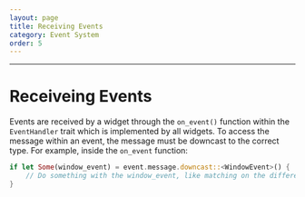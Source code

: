 ```yaml
---
layout: page
title: Receiving Events
category: Event System
order: 5
---
```

---


# Receiveing Events

Events are received by a widget through the `on_event()` function within the `EventHandler` trait which is implemented by all widgets. To access the message within an event, the message must be downcast to the correct type. For example, inside the `on_event` function:

```rs
if let Some(window_event) = event.message.downcast::<WindowEvent>() {
    // Do something with the window_event, like matching on the different variants
}
```
